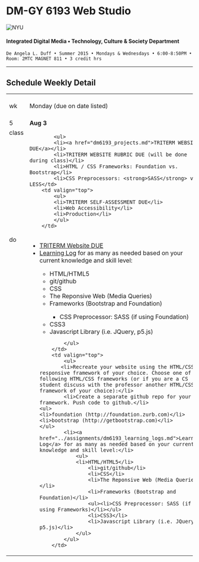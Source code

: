 # DM-GY 6193 Web Studio

![NYU](http://ws2.polishedsolid.com/de/nyu_soe_logo.png)
#### Integrated Digital Media • Technology, Culture & Society Department

    De Angela L. Duff • Summer 2015 • Mondays & Wednesdays • 6:00-8:50PM • Room: 2MTC MAGNET 811 • 3 credit hrs

---

## Schedule Weekly Detail

<table>
<tr>
<td>wk</td>
<td>Monday (due on date listed)</td>
<td>Wednesday (due on date listed)</td>
</tr>
<!-- first week -->
<tr>
        <td valign="top" width="4%">5</td>
        <td valign="top" width="48%"><strong>Aug 3</strong></td>
        <td valign="top" width="48%"><strong>Aug 5</strong></td>
</tr>
 <tr>
        <td valign="top">class</td>
        <td valign="top">
            
            <ul>
            <li><a href="dm6193_projects.md">TRITERM WEBSITE DUE</a></li>
            <li>TRITERM WEBSITE RUBRIC DUE (will be done during class)</li>
            <li>HTML / CSS Frameworks: Foundation vs. Bootstrap</li>
            <li>CSS Preprocessors: <strong>SASS</strong> vs. LESS</td>
        <td valign="top">
            <ul>
            <li>TRITERM SELF-ASSESSMENT DUE</li>
            <li>Web Accessibility</li>
            <li>Production</li>    
            </ul>
        </td>
</tr>
<tr>
        <td valign="top">do</td>
        <td valign="top">
            <ul>
            <li><a href="dm6193_projects.md">TRITERM Website DUE</a></li>
            <li><a href="../assignments/dm6193_learning_logs.md">Learning Log</a> for as many as needed based on your current knowledge and skill level:</li>
                    <ul>
                   <li>HTML/HTML5</li>
                    <li>git/github</li>
                    <li>CSS</li>
                    <li>The Reponsive Web (Media Queries)</li>
                    <li>Frameworks (Bootstrap and Foundation)</li>
                    <ul><li>CSS Preprocessor: SASS (if using Foundation)</li></ul>
                    <li>CSS3</li>
                    <li>Javascript Library (i.e. JQuery, p5.js)</li>                    
                    </ul>
            
            </ul>    
        </td>
        <td valign="top">
            <ul>
           <li>Recreate your website using the HTML/CSS responsive framework of your choice. Choose one of the following HTML/CSS frameworks (or if you are a CS student discuss with the professor another HTML/CSS framework of your choice):</li>
            <li>Create a separate github repo for your framework. Push code to github.</li>
    <ul>
    <li>foundation (http://foundation.zurb.com)</li>
    <li>bootstrap (http://getbootstrap.com)</li>
    </ul>
            <li><a href="../assignments/dm6193_learning_logs.md">Learning Log</a> for as many as needed based on your current knowledge and skill level:</li>
                <ul>
                <li>HTML/HTML5</li>
                    <li>git/github</li>
                    <li>CSS</li>
                    <li>The Reponsive Web (Media Queries)</li>
                    <li>Frameworks (Bootstrap and Foundation)</li>
                    <ul><li>CSS Preprocessor: SASS (if using Frameworks)</li></ul>
                    <li>CSS3</li>
                    <li>Javascript Library (i.e. JQuery, p5.js)</li>
                </ul>
            </ul>
        </td>
</tr>
</table>